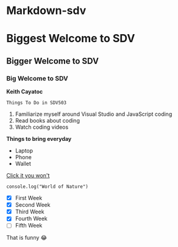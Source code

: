 # Markdown-sdv
# Biggest Welcome to SDV
## Bigger Welcome to SDV
### Big Welcome to SDV
**Keith Cayatoc**

`Things To Do in SDV503` 

1. Familiarize myself around Visual Studio and JavaScript coding
2. Read books about coding
3. Watch coding videos 

**Things to bring everyday**

- Laptop
- Phone
- Wallet

[Click it you won't](https://www.youtube.com/watch?v=dQw4w9WgXcQ)

`console.log("World of Nature")`

- [X] First Week
- [X] Second Week 
- [X] Third Week
- [X] Fourth Week
- [ ] Fifth Week

That is funny :joy: